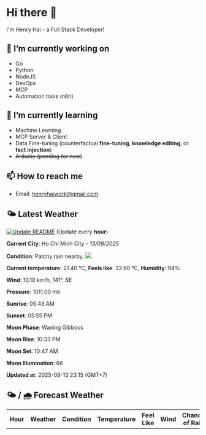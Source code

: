 # Hi there 👋

I'm Henry Hai - a Full Stack Developer!

## 🔭 I’m currently working on

- Go
- Python
- NodeJS
- DevOps
- MCP
- Automation tools (n8n)

## 🌱 I’m currently learning

- Machine Learning
- MCP Server & Client
- Data Fine-tuning (counterfactual **fine‑tuning**, **knowledge editing**, or **fact injection**)
- ~~Ardunio (pending for now)~~

## 📫 How to reach me

- Email: <henryhaiwork@gmail.com>

## 🌤️ Latest Weather
[![Update README](https://github.com/henry0hai/henry0hai/actions/workflows/udpateReadme.yml/badge.svg)](https://github.com/henry0hai/henry0hai/actions/workflows/udpateReadme.yml)
(Update every **hour**)
<!-- CURRENT_WEATHER:START -->
**Current City**: Ho Chi Minh City - *13/09/2025*

**Condition**: Patchy rain nearby, <img src="https://cdn.weatherapi.com/weather/64x64/night/176.png"/>

**Current temperature**: 27.40 °C, **Feels like**: 32.60 °C, **Humidity**: 94%

**Wind**: 10.10 km/h, 141°, *SE*

**Pressure**: 1011.00 mb

**Sunrise**: 05:43 AM

**Sunset**: 05:55 PM

**Moon Phase**: Waning Gibbous

**Moon Rise**: 10:33 PM

**Moon Set**: 10:47 AM

**Moon Illumination**: 66

**Updated at**: 2025-09-13 23:15 (GMT+7)<!-- CURRENT_WEATHER:END -->

## 🌤️ / 🌧️ Forecast Weather
<!-- FORECAST_WEATHER:START -->
<table>
		<tr>
			<th>Hour</th>
			<th>Weather</th>
			<th>Condition</th>
			<th>Temperature</th>
			<th>Feel Like</th>
			<th>Wind</th>
			<th>Chance of Rain</th>
		</tr>
</table>
<!-- FORECAST_WEATHER:END -->
